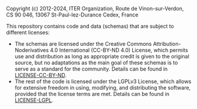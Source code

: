 Copyright (c) 2012-2024, ITER Organization, Route de Vinon-sur-Verdon, CS 90 046, 13067 St-Paul-lez-Durance Cedex, France

This repository contains code and data (schemas) that are subject to different licenses:

* The schemas are licensed under the Creative Commons Attribution-Noderivatives 4.0 International (CC-BY-ND 4.0) License, which permits use and distribution as long as appropriate credit is given to the original source, but no adaptations as the main goal of these schemas is to serve as a standard for the community. Details can be found in [LICENSE-CC-BY-ND](LICENSE-CC-BY-ND).
* The rest of the code is licensed under the LGPLv3 License, which allows for extensive freedom in using, modifying, and distributing the software, provided that the license terms are met. Details can be found in [LICENSE-LGPL](LICENSE-LGPL).
